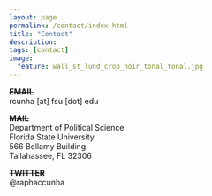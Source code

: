 ```yaml
---
layout: page
permalink: /contact/index.html
title: "Contact"
description:
tags: [contact]
image:
  feature: wall_st_lund_crop_noir_tonal_tonal.jpg
---
```



<s>__EMAIL__</s><br>
rcunha [at] fsu [dot] edu

<s>__MAIL__</s><br>
Department of Political Science<br>Florida State University<br>566 Bellamy Building<br>Tallahassee, FL 32306

<s>__TWITTER__</s><br>
@raphaccunha
